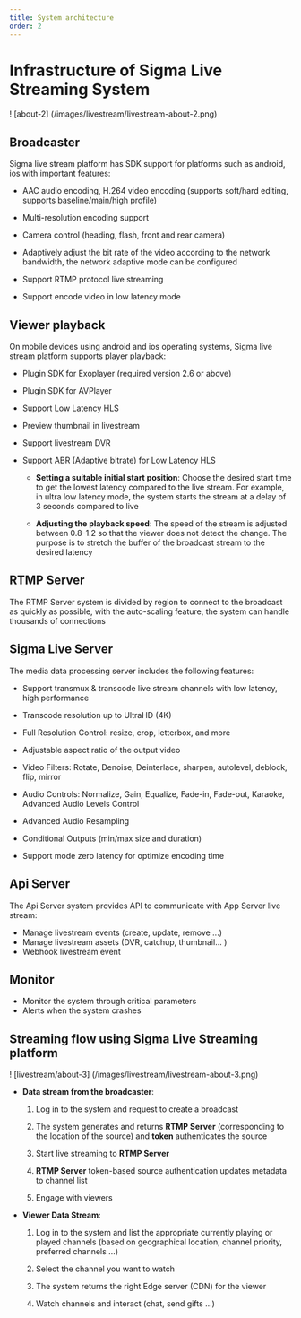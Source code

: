 ```yaml
---
title: System architecture
order: 2
---
```


# Infrastructure of Sigma Live Streaming System

! [about-2] (/images/livestream/livestream-about-2.png)

## Broadcaster

Sigma live stream platform has SDK support for platforms such as android, ios with important features:

- AAC audio encoding, H.264 video encoding (supports soft/hard editing, supports baseline/main/high profile)

- Multi-resolution encoding support

- Camera control (heading, flash, front and rear camera)

- Adaptively adjust the bit rate of the video according to the network bandwidth, the network adaptive mode can be configured

- Support RTMP protocol live streaming

- Support encode video in low latency mode

## Viewer playback

On mobile devices using android and ios operating systems, Sigma live stream platform supports player playback:

- Plugin SDK for Exoplayer (required version 2.6 or above)

- Plugin SDK for AVPlayer

- Support Low Latency HLS

- Preview thumbnail in livestream

- Support livestream DVR

- Support ABR (Adaptive bitrate) for Low Latency HLS

  - **Setting a suitable initial start position**: Choose the desired start time to get the lowest latency compared to the live stream. For example, in ultra low latency mode, the system starts the stream at a delay of 3 seconds compared to live

  - **Adjusting the playback speed**: The speed of the stream is adjusted between 0.8-1.2 so that the viewer does not detect the change. The purpose is to stretch the buffer of the broadcast stream to the desired latency

## RTMP Server

The RTMP Server system is divided by region to connect to the broadcast as quickly as possible, with the auto-scaling feature, the system can handle thousands of connections

## Sigma Live Server

The media data processing server includes the following features:

- Support transmux & transcode live stream channels with low latency, high performance

- Transcode resolution up to UltraHD (4K)

- Full Resolution Control: resize, crop, letterbox, and more

- Adjustable aspect ratio of the output video

- Video Filters: Rotate, Denoise, Deinterlace, sharpen, autolevel, deblock, flip, mirror

- Audio Controls: Normalize, Gain, Equalize, Fade-in, Fade-out, Karaoke, Advanced Audio Levels Control

- Advanced Audio Resampling

- Conditional Outputs (min/max size and duration)

- Support mode zero latency for optimize encoding time

## Api Server

The Api Server system provides API to communicate with App Server live stream:

- Manage livestream events (create, update, remove ...)
- Manage livestream assets (DVR, catchup, thumbnail... )
- Webhook livestream event

## Monitor

- Monitor the system through critical parameters
- Alerts when the system crashes

## Streaming flow using Sigma Live Streaming platform

! [livestream/about-3] (/images/livestream/livestream-about-3.png)

- **Data stream from the broadcaster**:

  1. Log in to the system and request to create a broadcast

  2. The system generates and returns **RTMP Server** (corresponding to the location of the source) and **token** authenticates the source

  3. Start live streaming to **RTMP Server**

  4. **RTMP Server** token-based source authentication updates metadata to channel list

  5. Engage with viewers

- **Viewer Data Stream**:

  1. Log in to the system and list the appropriate currently playing or played channels (based on geographical location, channel priority, preferred channels …)

  2. Select the channel you want to watch

  3. The system returns the right Edge server (CDN) for the viewer

  4. Watch channels and interact (chat, send gifts …)
